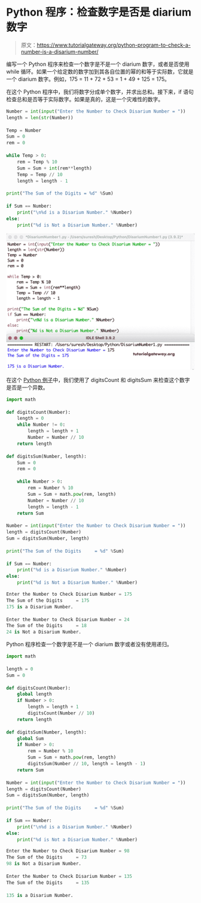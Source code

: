 # Python 程序：检查数字是否是 diarium 数字

> 原文：<https://www.tutorialgateway.org/python-program-to-check-a-number-is-a-disarium-number/>

编写一个 Python 程序来检查一个数字是不是一个 diarium 数字，或者是否使用 while 循环。如果一个给定数的数字加到其各自位置的幂的和等于实际数，它就是一个 diarium 数字。例如，175 = 11 + 72 + 53 = 1 + 49 + 125 = 175。

在这个 Python 程序中，我们将数字分成单个数字，并求出总和。接下来，if 语句检查总和是否等于实际数字。如果是真的，这是一个灾难性的数字。

```py
Number = int(input("Enter the Number to Check Disarium Number = "))
length = len(str(Number))

Temp = Number
Sum = 0
rem = 0

while Temp > 0:
    rem = Temp % 10
    Sum = Sum + int(rem**length)
    Temp = Temp // 10
    length = length - 1

print("The Sum of the Digits = %d" %Sum)

if Sum == Number:
    print("\n%d is a Disarium Number." %Number)
else:
    print("%d is Not a Disarium Number." %Number)
```

![Python Program to Check a Number is a Disarium Number](img/979dba41f31e7ab2793d5e42d2e154e2.png)

在这个 [Python 例子](https://www.tutorialgateway.org/python-programming-examples/)中，我们使用了 digitsCount 和 digitsSum 来检查这个数字是否是一个异数。

```py
import math

def digitsCount(Number):
    length = 0
    while Number != 0:
        length = length + 1
        Number = Number // 10
    return length

def digitsSum(Number, length):
    Sum = 0
    rem = 0

    while Number > 0:
        rem = Number % 10
        Sum = Sum + math.pow(rem, length)
        Number = Number // 10
        length = length - 1
    return Sum

Number = int(input("Enter the Number to Check Disarium Number = "))
length = digitsCount(Number)
Sum = digitsSum(Number, length)

print("The Sum of the Digits     = %d" %Sum)

if Sum == Number:
    print("%d is a Disarium Number." %Number)
else:
    print("%d is Not a Disarium Number." %Number)
```

```py
Enter the Number to Check Disarium Number = 175
The Sum of the Digits     = 175
175 is a Disarium Number.

Enter the Number to Check Disarium Number = 24
The Sum of the Digits     = 18
24 is Not a Disarium Number.
```

Python 程序检查一个数字是不是一个 diarium 数字或者没有使用递归。

```py
import math

length = 0
Sum = 0

def digitsCount(Number):
    global length
    if Number > 0:
        length = length + 1
        digitsCount(Number // 10)
    return length

def digitsSum(Number, length):
    global Sum
    if Number > 0:
        rem = Number % 10
        Sum = Sum + math.pow(rem, length)
        digitsSum(Number // 10, length = length - 1)
    return Sum

Number = int(input("Enter the Number to Check Disarium Number = "))
length = digitsCount(Number)
Sum = digitsSum(Number, length)

print("The Sum of the Digits     = %d" %Sum)

if Sum == Number:
    print("\n%d is a Disarium Number." %Number)
else:
    print("%d is Not a Disarium Number." %Number)
```

```py
Enter the Number to Check Disarium Number = 98
The Sum of the Digits     = 73
98 is Not a Disarium Number.

Enter the Number to Check Disarium Number = 135
The Sum of the Digits     = 135

135 is a Disarium Number.
```